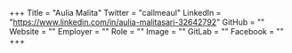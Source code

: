 +++
Title = "Aulia Malita"
Twitter = "callmeaul"
LinkedIn = "https://www.linkedin.com/in/aulia-malitasari-32642792"
GitHub = ""
Website = ""
Employer = ""
Role = ""
Image = ""
GitLab = ""
Facebook = ""
+++
